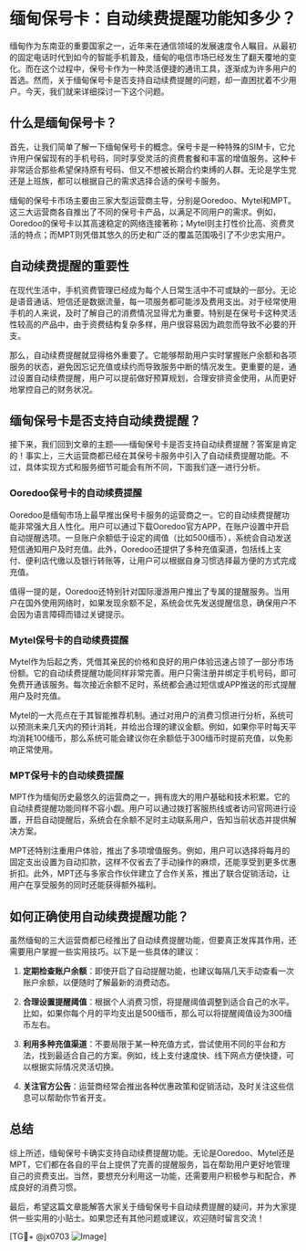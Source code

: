# 缅甸保号卡：自动续费提醒功能知多少？

缅甸作为东南亚的重要国家之一，近年来在通信领域的发展速度令人瞩目。从最初的固定电话时代到如今的智能手机普及，缅甸的电信市场已经发生了翻天覆地的变化。而在这个过程中，保号卡作为一种灵活便捷的通讯工具，逐渐成为许多用户的首选。然而，关于缅甸保号卡是否支持自动续费提醒的问题，却一直困扰着不少用户。今天，我们就来详细探讨一下这个问题。

## 什么是缅甸保号卡？

首先，让我们简单了解一下缅甸保号卡的概念。保号卡是一种特殊的SIM卡，它允许用户保留现有的手机号码，同时享受灵活的资费套餐和丰富的增值服务。这种卡非常适合那些希望保持原有号码、但又不想被长期合约束缚的人群。无论是学生党还是上班族，都可以根据自己的需求选择合适的保号卡服务。

缅甸的保号卡市场主要由三家大型运营商主导，分别是Ooredoo、Mytel和MPT。这三大运营商各自推出了不同的保号卡产品，以满足不同用户的需求。例如，Ooredoo的保号卡以其高速稳定的网络连接著称；Mytel则主打性价比高、资费灵活的特点；而MPT则凭借其悠久的历史和广泛的覆盖范围吸引了不少忠实用户。

## 自动续费提醒的重要性

在现代生活中，手机资费管理已经成为每个人日常生活中不可或缺的一部分。无论是语音通话、短信还是数据流量，每一项服务都可能涉及费用支出。对于经常使用手机的人来说，及时了解自己的消费情况显得尤为重要。特别是在保号卡这种灵活性较高的产品中，由于资费结构复杂多样，用户很容易因为疏忽而导致不必要的开支。

那么，自动续费提醒就显得格外重要了。它能够帮助用户实时掌握账户余额和各项服务的状态，避免因忘记充值或续约而导致服务中断的情况发生。更重要的是，通过设置自动续费提醒，用户可以提前做好预算规划，合理安排资金使用，从而更好地掌控自己的财务状况。

## 缅甸保号卡是否支持自动续费提醒？

接下来，我们回到文章的主题——缅甸保号卡是否支持自动续费提醒？答案是肯定的！事实上，三大运营商都已经在其保号卡服务中引入了自动续费提醒功能。不过，具体实现方式和服务细节可能会有所不同，下面我们逐一进行分析。

### Ooredoo保号卡的自动续费提醒

Ooredoo是缅甸市场上最早推出保号卡服务的运营商之一。它的自动续费提醒功能非常强大且人性化。用户可以通过下载Ooredoo官方APP，在账户设置中开启自动提醒选项。一旦账户余额低于设定的阈值（比如500缅币），系统会自动发送短信通知用户及时充值。此外，Ooredoo还提供了多种充值渠道，包括线上支付、便利店代缴以及银行转账等，让用户可以根据自身习惯选择最方便的方式完成充值。

值得一提的是，Ooredoo还特别针对国际漫游用户推出了专属的提醒服务。当用户在国外使用网络时，如果发现余额不足，系统会优先发送提醒信息，确保用户不会因为语言障碍而错过关键提示。

### Mytel保号卡的自动续费提醒

Mytel作为后起之秀，凭借其亲民的价格和良好的用户体验迅速占领了一部分市场份额。它的自动续费提醒功能同样非常完善。用户只需注册并绑定手机号码，即可免费开通该服务。每次接近余额不足时，系统都会通过短信或APP推送的形式提醒用户及时充值。

Mytel的一大亮点在于其智能推荐机制。通过对用户的消费习惯进行分析，系统可以预测未来几天内的预计消耗，并给出合理的建议金额。例如，如果你平时每天平均消耗100缅币，那么系统可能会建议你在余额低于300缅币时提前充值，以免影响正常使用。

### MPT保号卡的自动续费提醒

MPT作为缅甸历史最悠久的运营商之一，拥有庞大的用户基础和技术积累。它的自动续费提醒功能同样不容小觑。用户可以通过拨打客服热线或者访问官网进行设置，开启自动提醒后，系统会在余额不足时主动联系用户，告知当前状态并提供解决方案。

MPT还特别注重用户体验，推出了多项增值服务。例如，用户可以选择将每月的固定支出设置为自动扣款，这样不仅省去了手动操作的麻烦，还能享受到更多优惠折扣。此外，MPT还与多家合作伙伴建立了合作关系，推出了联合促销活动，让用户在享受服务的同时还能获得额外福利。

## 如何正确使用自动续费提醒功能？

虽然缅甸的三大运营商都已经推出了自动续费提醒功能，但要真正发挥其作用，还需要用户掌握一些实用技巧。以下是一些具体的建议：

1. **定期检查账户余额**：即使开启了自动提醒功能，也建议每隔几天手动查看一次账户余额，以便随时了解最新的消费动态。
   
2. **合理设置提醒阈值**：根据个人消费习惯，将提醒阈值调整到适合自己的水平。比如，如果你每个月的平均支出是500缅币，那么可以将提醒阈值设为300缅币左右。

3. **利用多种充值渠道**：不要局限于某一种充值方式，尝试使用不同的平台和方法，找到最适合自己的方案。例如，线上支付速度快、线下网点方便快捷，可以根据实际情况灵活切换。

4. **关注官方公告**：运营商经常会推出各种优惠政策和促销活动，及时关注这些信息可以帮助你节省开支。

## 总结

综上所述，缅甸保号卡确实支持自动续费提醒功能。无论是Ooredoo、Mytel还是MPT，它们都在各自的平台上提供了完善的提醒服务，旨在帮助用户更好地管理自己的资费支出。当然，要想充分利用这一功能，还需要用户积极参与和配合，养成良好的消费习惯。

最后，希望这篇文章能解答大家关于缅甸保号卡自动续费提醒的疑问，并为大家提供一些实用的小贴士。如果您还有其他问题或建议，欢迎随时留言交流！

[TG💪+ @jx0703 ![Image](https://github.com/user-attachments/assets/dbca1d08-cadb-493c-b0ec-ad6f7a83f270)]